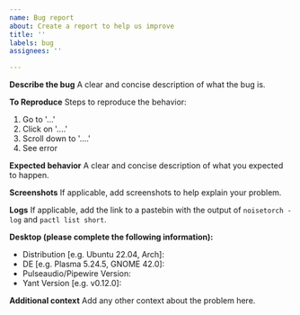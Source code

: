 ```yaml
---
name: Bug report
about: Create a report to help us improve
title: ''
labels: bug
assignees: ''

---
```


**Describe the bug**
A clear and concise description of what the bug is.

**To Reproduce**
Steps to reproduce the behavior:
1. Go to '...'
2. Click on '....'
3. Scroll down to '....'
4. See error

**Expected behavior**
A clear and concise description of what you expected to happen.

**Screenshots**
If applicable, add screenshots to help explain your problem.

**Logs**
If applicable, add the link to a pastebin with the output of `noisetorch -log` and `pactl list short`.

**Desktop (please complete the following information):**
 - Distribution [e.g. Ubuntu 22.04, Arch]: 
 - DE [e.g. Plasma 5.24.5, GNOME 42.0]: 
 - Pulseaudio/Pipewire Version: 
 - Yant Version [e.g. v0.12.0]:

**Additional context**
Add any other context about the problem here.
